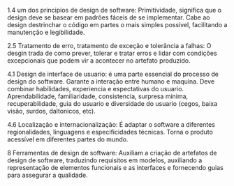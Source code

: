 1.4 um dos principios de design de software: Primitividade, significa que o design deve se basear em padrões fáceis de se implementar.
Cabe ao design destrinchar o código em partes o mais simples possível, facilitando a manutenção e legibilidade.

2.5 Tratamento de erro, tratamento de exceção e tolerância a falhas:
O desgin trada de como prever, tolerar e tratar erros e lidar com condições excepcionais que podem vir a acontecer no artefato produzido.

4.1 Design de interface de usuario: é uma parte essencial do processo de design do software. Garante a interação entre humano e maquina.
Deve combinar habilidades, experiencia e espectativas do usuario. Aprendabilidade, familiaridade, consistencia, surpresa minima,
recuperabilidade, guia do usuario e diversidade do usuario (cegos, baixa visão, surdos, daltonicos, etc).

4.6 Localização e internacionalização:
É adaptar o software a diferentes regionalidades, linguagens e especificidades técnicas. Torna o produto acessível em diferentes partes 
do mundo.

8 Ferramentas de design de software:
Auxiliam a criação de artefatos de design de software, traduzindo requisitos em modelos, auxiliando a representação de elementos 
funcionais e as interfaces e fornecendo guias para assegurar a qualidade.
